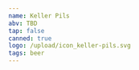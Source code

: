 ```yaml
---
name: Keller Pils
abv: TBD
tap: false
canned: true
logo: /upload/icon_keller-pils.svg
tags: beer
---
```

